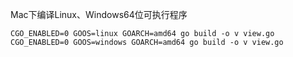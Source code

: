 Mac下编译Linux、Windows64位可执行程序
```shell
CGO_ENABLED=0 GOOS=linux GOARCH=amd64 go build -o v view.go
CGO_ENABLED=0 GOOS=windows GOARCH=amd64 go build -o v view.go
```